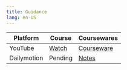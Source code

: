```yaml
---
title: Guidance
lang: en-US
---
```


| Platform   | Course                                                                                      | Coursewares                                                             |
|-------------|----------------------------------------------------------------------------------------------|-------------------------------------------------------------------------|
| YouTube     | [Watch](https://www.youtube.com/watch?v=LdaLYQ-7ask&list=PLm0MFkgiW1JiOt8shUCMSGDsqFS23k83T) | [Courseware](../../public/logic/Basic%20Courses/pdf/1%20Courseware.pdf) |
| Dailymotion | Pending                                                                                      | [Notes](../../public/logic/Courses/pdf/Notes.pdf)                       |

